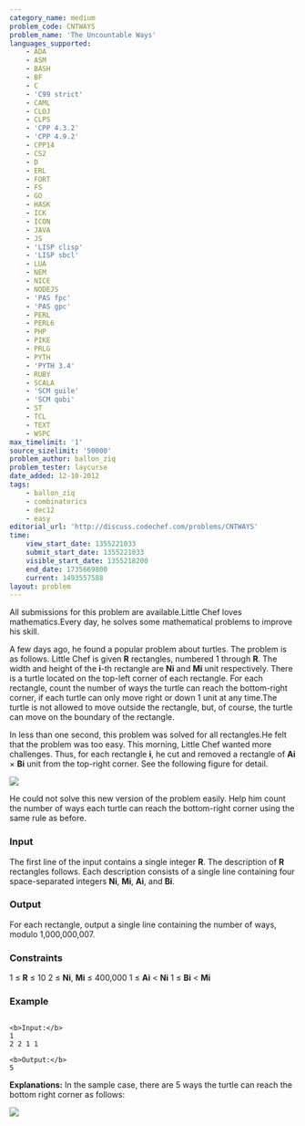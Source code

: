 ```yaml
---
category_name: medium
problem_code: CNTWAYS
problem_name: 'The Uncountable Ways'
languages_supported:
    - ADA
    - ASM
    - BASH
    - BF
    - C
    - 'C99 strict'
    - CAML
    - CLOJ
    - CLPS
    - 'CPP 4.3.2'
    - 'CPP 4.9.2'
    - CPP14
    - CS2
    - D
    - ERL
    - FORT
    - FS
    - GO
    - HASK
    - ICK
    - ICON
    - JAVA
    - JS
    - 'LISP clisp'
    - 'LISP sbcl'
    - LUA
    - NEM
    - NICE
    - NODEJS
    - 'PAS fpc'
    - 'PAS gpc'
    - PERL
    - PERL6
    - PHP
    - PIKE
    - PRLG
    - PYTH
    - 'PYTH 3.4'
    - RUBY
    - SCALA
    - 'SCM guile'
    - 'SCM qobi'
    - ST
    - TCL
    - TEXT
    - WSPC
max_timelimit: '1'
source_sizelimit: '50000'
problem_author: ballon_ziq
problem_tester: laycurse
date_added: 12-10-2012
tags:
    - ballon_ziq
    - combinatorics
    - dec12
    - easy
editorial_url: 'http://discuss.codechef.com/problems/CNTWAYS'
time:
    view_start_date: 1355221033
    submit_start_date: 1355221033
    visible_start_date: 1355218200
    end_date: 1735669800
    current: 1493557588
layout: problem
---
```

All submissions for this problem are available.Little Chef loves mathematics.Every day, he solves some mathematical problems to improve his skill.

A few days ago, he found a popular problem about turtles. The problem is as follows. Little Chef is given **R** rectangles, numbered 1 through **R**. The width and height of the **i**-th rectangle are **Ni** and **Mi** unit respectively. There is a turtle located on the top-left corner of each rectangle. For each rectangle, count the number of ways the turtle can reach the bottom-right corner, if each turtle can only move right or down 1 unit at any time.The turtle is not allowed to move outside the rectangle, but, of course, the turtle can move on the boundary of the rectangle.

In less than one second, this problem was solved for all rectangles.He felt that the problem was too easy. This morning, Little Chef wanted more challenges. Thus, for each rectangle **i**, he cut and removed a rectangle of **Ai** × **Bi** unit from the top-right corner. See the following figure for detail.

![](http://codechef.com/download/CNTWAYS1.png)

He could not solve this new version of the problem easily. Help him count the number of ways each turtle can reach the bottom-right corner using the same rule as before.

### Input

The first line of the input contains a single integer **R**. The description of **R** rectangles follows. Each description consists of a single line containing four space-separated integers **Ni**, **Mi**, **Ai**, and **Bi**.

### Output

For each rectangle, output a single line containing the number of ways, modulo 1,000,000,007.

### Constraints

1 ≤ **R** ≤ 10
 2 ≤ **Ni**, **Mi** ≤ 400,000
1 ≤ **Ai** < **Ni**
1 ≤ **Bi** < **Mi**

### Example

```

<b>Input:</b>
1
2 2 1 1

<b>Output:</b>
5

```
**Explanations:**
In the sample case, there are 5 ways the turtle can reach the bottom right corner as follows:

![]( http://codechef.com/download/CNTWAYS2.png)